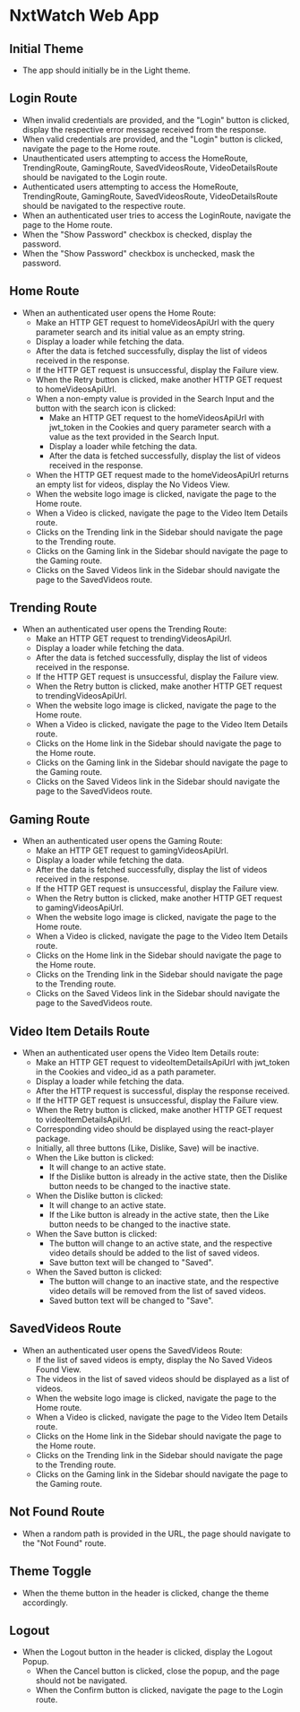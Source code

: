 # NxtWatch Web App

## Initial Theme

- The app should initially be in the Light theme.

## Login Route

- When invalid credentials are provided, and the "Login" button is clicked, display the respective error message received from the response.
- When valid credentials are provided, and the "Login" button is clicked, navigate the page to the Home route.
- Unauthenticated users attempting to access the HomeRoute, TrendingRoute, GamingRoute, SavedVideosRoute, VideoDetailsRoute should be navigated to the Login route.
- Authenticated users attempting to access the HomeRoute, TrendingRoute, GamingRoute, SavedVideosRoute, VideoDetailsRoute should be navigated to the respective route.
- When an authenticated user tries to access the LoginRoute, navigate the page to the Home route.
- When the "Show Password" checkbox is checked, display the password.
- When the "Show Password" checkbox is unchecked, mask the password.

## Home Route

- When an authenticated user opens the Home Route:
  - Make an HTTP GET request to homeVideosApiUrl with the query parameter search and its initial value as an empty string.
  - Display a loader while fetching the data.
  - After the data is fetched successfully, display the list of videos received in the response.
  - If the HTTP GET request is unsuccessful, display the Failure view.
  - When the Retry button is clicked, make another HTTP GET request to homeVideosApiUrl.
  - When a non-empty value is provided in the Search Input and the button with the search icon is clicked:
    - Make an HTTP GET request to the homeVideosApiUrl with jwt_token in the Cookies and query parameter search with a value as the text provided in the Search Input.
    - Display a loader while fetching the data.
    - After the data is fetched successfully, display the list of videos received in the response.
  - When the HTTP GET request made to the homeVideosApiUrl returns an empty list for videos, display the No Videos View.
  - When the website logo image is clicked, navigate the page to the Home route.
  - When a Video is clicked, navigate the page to the Video Item Details route.
  - Clicks on the Trending link in the Sidebar should navigate the page to the Trending route.
  - Clicks on the Gaming link in the Sidebar should navigate the page to the Gaming route.
  - Clicks on the Saved Videos link in the Sidebar should navigate the page to the SavedVideos route.

## Trending Route

- When an authenticated user opens the Trending Route:
  - Make an HTTP GET request to trendingVideosApiUrl.
  - Display a loader while fetching the data.
  - After the data is fetched successfully, display the list of videos received in the response.
  - If the HTTP GET request is unsuccessful, display the Failure view.
  - When the Retry button is clicked, make another HTTP GET request to trendingVideosApiUrl.
  - When the website logo image is clicked, navigate the page to the Home route.
  - When a Video is clicked, navigate the page to the Video Item Details route.
  - Clicks on the Home link in the Sidebar should navigate the page to the Home route.
  - Clicks on the Gaming link in the Sidebar should navigate the page to the Gaming route.
  - Clicks on the Saved Videos link in the Sidebar should navigate the page to the SavedVideos route.

## Gaming Route

- When an authenticated user opens the Gaming Route:
  - Make an HTTP GET request to gamingVideosApiUrl.
  - Display a loader while fetching the data.
  - After the data is fetched successfully, display the list of videos received in the response.
  - If the HTTP GET request is unsuccessful, display the Failure view.
  - When the Retry button is clicked, make another HTTP GET request to gamingVideosApiUrl.
  - When the website logo image is clicked, navigate the page to the Home route.
  - When a Video is clicked, navigate the page to the Video Item Details route.
  - Clicks on the Home link in the Sidebar should navigate the page to the Home route.
  - Clicks on the Trending link in the Sidebar should navigate the page to the Trending route.
  - Clicks on the Saved Videos link in the Sidebar should navigate the page to the SavedVideos route.

## Video Item Details Route

- When an authenticated user opens the Video Item Details route:
  - Make an HTTP GET request to videoItemDetailsApiUrl with jwt_token in the Cookies and video_id as a path parameter.
  - Display a loader while fetching the data.
  - After the HTTP request is successful, display the response received.
  - If the HTTP GET request is unsuccessful, display the Failure view.
  - When the Retry button is clicked, make another HTTP GET request to videoItemDetailsApiUrl.
  - Corresponding video should be displayed using the react-player package.
  - Initially, all three buttons (Like, Dislike, Save) will be inactive.
  - When the Like button is clicked:
    - It will change to an active state.
    - If the Dislike button is already in the active state, then the Dislike button needs to be changed to the inactive state.
  - When the Dislike button is clicked:
    - It will change to an active state.
    - If the Like button is already in the active state, then the Like button needs to be changed to the inactive state.
  - When the Save button is clicked:
    - The button will change to an active state, and the respective video details should be added to the list of saved videos.
    - Save button text will be changed to "Saved".
  - When the Saved button is clicked:
    - The button will change to an inactive state, and the respective video details will be removed from the list of saved videos.
    - Saved button text will be changed to "Save".

## SavedVideos Route

- When an authenticated user opens the SavedVideos Route:
  - If the list of saved videos is empty, display the No Saved Videos Found View.
  - The videos in the list of saved videos should be displayed as a list of videos.
  - When the website logo image is clicked, navigate the page to the Home route.
  - When a Video is clicked, navigate the page to the Video Item Details route.
  - Clicks on the Home link in the Sidebar should navigate the page to the Home route.
  - Clicks on the Trending link in the Sidebar should navigate the page to the Trending route.
  - Clicks on the Gaming link in the Sidebar should navigate the page to the Gaming route.

## Not Found Route

- When a random path is provided in the URL, the page should navigate to the "Not Found" route.

## Theme Toggle

- When the theme button in the header is clicked, change the theme accordingly.

## Logout

- When the Logout button in the header is clicked, display the Logout Popup.
  - When the Cancel button is clicked, close the popup, and the page should not be navigated.
  - When the Confirm button is clicked, navigate the page to the Login route.
